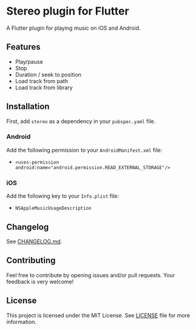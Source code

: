 # Stereo plugin for Flutter

A Flutter plugin for playing music on iOS and Android.

## Features

* Play/pause
* Stop
* Duration / seek to position
* Load track from path
* Load track from library

## Installation

First, add `stereo` as a dependency in your `pubspec.yaml` file.

### Android

Add the following permission to your `AndroidManifest.xml` file:
* `<uses-permission android:name="android.permission.READ_EXTERNAL_STORAGE"/>`

### iOS

Add the following key to your `Info.plist` file:
* `NSAppleMusicUsageDescription`

## Changelog

See [CHANGELOG.md](CHANGELOG.md).

## Contributing

Feel free to contribute by opening issues and/or pull requests. Your feedback is very welcome!

## License

This project is licensed under the MIT License. See [LICENSE](LICENSE) file for more information.
